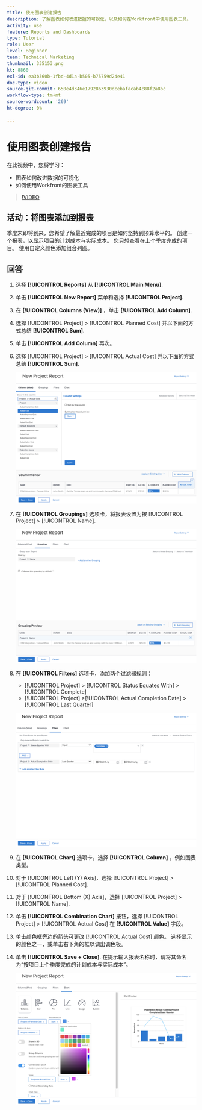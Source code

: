 ```yaml
---
title: 使用图表创建报告
description: 了解图表如何改进数据的可视化，以及如何在Workfront中使用图表工具。
activity: use
feature: Reports and Dashboards
type: Tutorial
role: User
level: Beginner
team: Technical Marketing
thumbnail: 335153.png
kt: 8860
exl-id: ea3b360b-1fbd-4d1a-b505-b75759d24e41
doc-type: video
source-git-commit: 650e4d346e1792863930dcebafacab4c88f2a8bc
workflow-type: tm+mt
source-wordcount: '269'
ht-degree: 0%

---
```


# 使用图表创建报告

在此视频中，您将学习：

* 图表如何改进数据的可视化
* 如何使用Workfront的图表工具

>[!VIDEO](https://video.tv.adobe.com/v/335155/?quality=12&learn=on)

## 活动：将图表添加到报表

季度末即将到来，您希望了解最近完成的项目是如何坚持到预算水平的。 创建一个报表，以显示项目的计划成本与实际成本。 您只想查看在上个季度完成的项目。 使用自定义颜色添加组合列图。

## 回答

1. 选择 **[!UICONTROL Reports]** 从 **[!UICONTROL Main Menu]**.
1. 单击 **[!UICONTROL New Report]** 菜单和选择 **[!UICONTROL Project]**.
1. 在 **[!UICONTROL Columns (View)]** ，单击 **[!UICONTROL Add Column]**.
1. 选择 [!UICONTROL Project] > [!UICONTROL Planned Cost] 并以下面的方式总结 **[!UICONTROL Sum]**.
1. 单击 **[!UICONTROL Add Column]** 再次。
1. 选择 [!UICONTROL Project] > [!UICONTROL Actual Cost] 并以下面的方式总结 **[!UICONTROL Sum]**.

   ![向报表添加列的屏幕图像](assets/chart-report-columns.png)

1. 在 **[!UICONTROL Groupings]** 选项卡，将报表设置为按 [!UICONTROL Project] > [!UICONTROL Name].

   ![将分组添加到报表的屏幕图像](assets/chart-report-groupings.png)

1. 在 **[!UICONTROL Filters]** 选项卡，添加两个过滤器规则：

   * [!UICONTROL Project] > [!UICONTROL Status Equates With] > [!UICONTROL Complete]
   * [!UICONTROL Project] >[!UICONTROL  Actual Completion Date] > [!UICONTROL Last Quarter]

   ![向报表添加过滤器的屏幕图像](assets/chart-report-filters.png)

1. 在 **[!UICONTROL Chart]** 选项卡，选择 **[!UICONTROL Column]** ，例如图表类型。
1. 对于 [!UICONTROL Left (Y) Axis]，选择 [!UICONTROL Project] > [!UICONTROL Planned Cost].
1. 对于 [!UICONTROL Bottom (X) Axis]，选择 [!UICONTROL Project] > [!UICONTROL Name].
1. 单击 **[!UICONTROL Combination Chart]** 按钮，选择 [!UICONTROL Project] > [!UICONTROL Actual Cost] 在 **[!UICONTROL Value]** 字段。
1. 单击颜色框旁边的箭头可更改 [!UICONTROL Actual Cost] 颜色。 选择显示的颜色之一，或单击右下角的框以调出调色板。
1. 单击 **[!UICONTROL Save + Close]**. 在提示输入报表名称时，请将其命名为“按项目上个季度完成的计划成本与实际成本”。

   ![向报表中添加图表的屏幕图像](assets/chart-report-chart.png)
